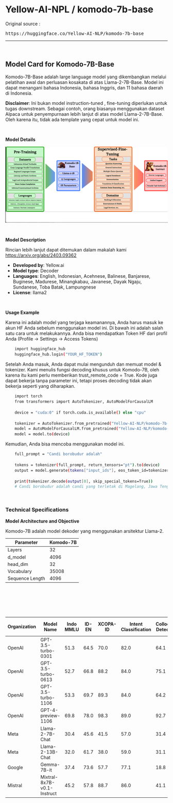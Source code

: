 # Yellow-AI-NPL / komodo-7b-base

Original source : 
<pre>https://huggingface.co/Yellow-AI-NLP/komodo-7b-base</pre>

---

&nbsp;

## Model Card for Komodo-7B-Base

Komodo-7B-Base adalah large language model yang dikembangkan melalui pelatihan awal dan perluasan kosakata di atas Llama-2-7B-Base. Model ini dapat menangani bahasa Indonesia, bahasa Inggris, dan 11 bahasa daerah di Indonesia.

**Disclaimer**: Ini bukan model instruction-tuned , fine-tuning diperlukan untuk tugas downstream. Sebagai contoh, orang biasanya menggunakan dataset Alpaca untuk penyempurnaan lebih lanjut di atas model Llama-2-7B-Base. Oleh karena itu, tidak ada template yang cepat untuk model ini.

&nbsp;

**Model Details**

<div align="center">
    <img src="./gambar-petunjuk/ss_komodo_7b_base_001.png" alt="ss_komodo_7b_base_001" style="display: block; margin: 0 auto;">
</div> 

&nbsp;

**Model Description**

Rincian lebih lanjut dapat ditemukan dalam makalah kami https://arxiv.org/abs/2403.09362
- **Developed by**: Yellow.ai
- **Model type**: Decoder
- **Languages**: English, Indonesian, Acehnese, Balinese, Banjarese, Buginese, Madurese, Minangkabau, Javanese, Dayak Ngaju, Sundanese, Toba Batak, Lampungnese
- **License**: llama2

&nbsp;

**Usage Example**

Karena ini adalah model yang terjaga keamanannya, Anda harus masuk ke akun HF Anda sebelum menggunakan model ini. Di bawah ini adalah salah satu cara untuk melakukannya. Anda bisa mendapatkan Token HF dari profil Anda (Profile -> Settings -> Access Tokens)

```bash
    import huggingface_hub
    huggingface_hub.login("YOUR_HF_TOKEN")
```

Setelah Anda masuk, Anda dapat mulai mengunduh dan memuat model & tokenizer. Kami menulis fungsi decoding khusus untuk Komodo-7B, oleh karena itu kami perlu memberikan trust_remote_code = True. Kode juga dapat bekerja tanpa parameter ini, tetapi proses decoding tidak akan bekerja seperti yang diharapkan.

```bash
    import torch
    from transformers import AutoTokenizer, AutoModelForCausalLM

    device = "cuda:0" if torch.cuda.is_available() else "cpu"

    tokenizer = AutoTokenizer.from_pretrained("Yellow-AI-NLP/komodo-7b-base",trust_remote_code=True)
    model = AutoModelForCausalLM.from_pretrained("Yellow-AI-NLP/komodo-7b-base",trust_remote_code=True)
    model = model.to(device)
```
Kemudian, Anda bisa mencoba menggunakan model ini.
```bash
    full_prompt = "Candi borobudur adalah"

    tokens = tokenizer(full_prompt, return_tensors="pt").to(device)
    output = model.generate(tokens["input_ids"], eos_token_id=tokenizer.eos_token_id)

    print(tokenizer.decode(output[0], skip_special_tokens=True))
    # Candi borobudur adalah candi yang terletak di Magelang, Jawa Tengah.
```

&nbsp;

### Technical Specifications
**Model Architecture and Objective**<br />

Komodo-7B adalah model dekoder yang menggunakan arsitektur Llama-2.

 **Parameter**   | **Komodo\-7B** 
-----------------|----------------
 Layers          | 32             
 d\_model        | 4096           
 head\_dim       | 32             
 Vocabulary      | 35008          
 Sequence Length | 4096           




&nbsp;

&nbsp;

&nbsp;

| **Organization** | **Model Name**             | **Indo MMLU** | **ID-EN** | **XCOPA-ID** | **Intent Classification** | **Colloquial Detection** | **NusaX-Senti** | **ID-Hate Speech** | **TydiQA-ID** |
|------------------|----------------------------|---------------|-----------|--------------|---------------------------|--------------------------|-----------------|--------------------|---------------|
| OpenAI           | GPT-3.5-turbo-0301         | 51.3          | 64.5      | 70.0         | 82.0                      | 64.1                     | 47.2            | 68.0               | 85.3          |
| OpenAI           | GPT-3.5-turbo-0613         | 52.7          | 66.8      | 88.2         | 84.0                      | 75.1                     | 63.3            | 63.7               | 86.4          |
| OpenAI           | GPT-3.5-turbo-1106         | 53.3          | 69.7      | 89.3         | 84.0                      | 64.2                     | 59.8            | 56.6               | 88.0          |
| OpenAI           | GPT-4-preview-1106         | 69.8          | 78.0      | 98.3         | 89.0                      | 92.7                     | 66.1            | 73.4               | 72.0          |
| Meta             | Llama-2-7B-Chat            | 30.4          | 45.6      | 41.5         | 57.0                      | 31.4                     | 2.9             | 41.3               | 11.7          |
| Meta             | Llama-2-13B-Chat           | 32.0          | 61.7      | 38.0         | 59.0                      | 31.1                     | 58.7            | 57.2               | 71.9          |
| Google           | Gemma-7B-it                | 37.4          | 73.6      | 57.7         | 77.1                      | 18.8                     | 44.2            | 54.8               | 73.3          |
| Mistral          | Mixtral-8x7B-v0.1-Instruct | 45.2          | 57.8      | 88.7         | 86.0                      | 41.1                     | 52.8            | 68.8               | 90.3          |


